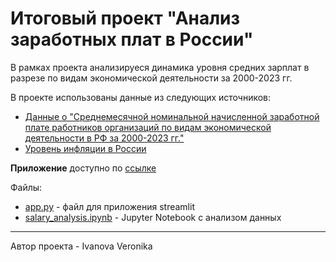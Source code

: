 # Итоговый проект "Анализ заработных плат в России"

В рамках проекта анализируеся динамика уровня средних зарплат в разрезе по видам экономической деятельности за 2000-2023 гг.

В проекте использованы данные из следующих источников:
* [Данные о "Среднемесячной номинальной начисленной заработной плате работников организаций по видам экономической деятельности в РФ за 2000-2023 гг."](https://rosstat.gov.ru/labor_market_employment_salaries)
* [Уровень инфляции в России](https://уровень-инфляции.рф/таблицы-инфляции)

**Приложение** доступно по [ссылке](https://my-final-project.streamlit.app/)

Файлы:
- [app.py](https://github.com/Veronikakiti/my_final_project/blob/main/app.py) - файл для приложения streamlit
- [salary_analysis.ipynb](https://github.com/Veronikakiti/my_final_project/blob/main/salary_analysis.ipynb) - Jupyter Notebook с анализом данных
---
Автор проекта - Ivanova Veronika
